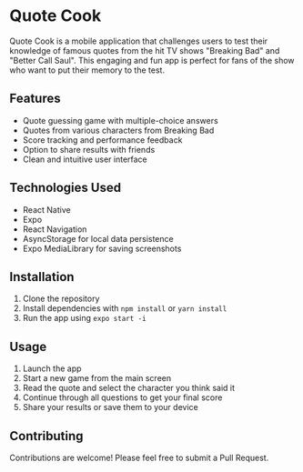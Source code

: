 # Quote Cook

Quote Cook is a mobile application that challenges users to test their knowledge of famous quotes from the hit TV shows "Breaking Bad" and "Better Call Saul". This engaging and fun app is perfect for fans of the show who want to put their memory to the test.

## Features

- Quote guessing game with multiple-choice answers
- Quotes from various characters from Breaking Bad
- Score tracking and performance feedback
- Option to share results with friends
- Clean and intuitive user interface

## Technologies Used

- React Native
- Expo
- React Navigation
- AsyncStorage for local data persistence
- Expo MediaLibrary for saving screenshots

## Installation

1. Clone the repository
2. Install dependencies with `npm install` or `yarn install`
3. Run the app using `expo start -i`

## Usage

1. Launch the app
2. Start a new game from the main screen
3. Read the quote and select the character you think said it
4. Continue through all questions to get your final score
5. Share your results or save them to your device

## Contributing

Contributions are welcome! Please feel free to submit a Pull Request.
